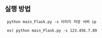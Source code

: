 ## 실행 방법
     python main_Flask.py -s 이미지 저장 서버 ip   
     
     ex) python main_Flask.py -s 123.456.7.89
